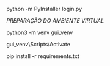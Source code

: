 python -m PyInstaller login.py

*PREPARAÇÃO DO AMBIENTE VIRTUAL*

python3 -m venv gui_venv

gui_venv\Scripts\Activate  

pip install -r requirements.txt
